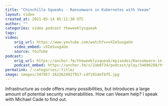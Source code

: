 ```yaml
---
title: "Chinchilla Squeaks - Ransomware in Kubernetes with Veeam"
layout: video
created_at: 2021-05-14 05:11:38 UTC
author: ""
categories: video podcast theweeklysqueak
tags: 
video:
    orig_url: https://www.youtube.com/watch?v=vXIeSuugaUo
    video_embed: vXIeSuugaUo
    source: YouTube
podcast:
    orig_url: https://anchor.fm/theweeklysqueak/episodes/Ransomware-in-Kubernetes-with-Veeam-e121bl0
    podcast_embed: https://anchor.fm/s/2ab8734/podcast/play/34696288/https%3A%2F%2Fd3ctxlq1ktw2nl.cloudfront.net%2Fstaging%2F2021-5-2%2Fe3e53f67-d250-21ab-f84f-6b0f26c05a99.mp3    
permalink: /:categories/:title/
image: images/347957-1622624027917-cdf191defbf5.jpg
---
```

Infrastructure as code offers many possibilities, but introduces a large amount of potential security vulnerabilities. How can Veeam help? I speak with Michael Cade to find out.